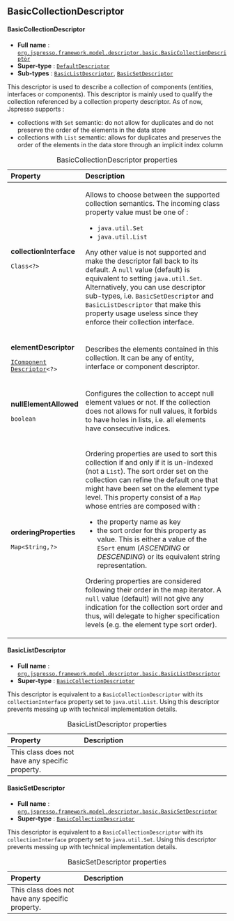 ## BasicCollectionDescriptor

#### <a name="org.jspresso.framework.model.descriptor.basic.BasicCollectionDescriptor"></a>BasicCollectionDescriptor

+ **Full name** : [`org.jspresso.framework.model.descriptor.basic.BasicCollectionDescriptor`](http://www.jspresso.org/external/maven-site/apidocs/org/jspresso/framework/model/descriptor/basic/BasicCollectionDescriptor.html)
+ **Super-type** : [`DefaultDescriptor`](#org.jspresso.framework.util.descriptor.DefaultDescriptor)
+ **Sub-types** : [`BasicListDescriptor`](#org.jspresso.framework.model.descriptor.basic.BasicListDescriptor), [`BasicSetDescriptor`](#org.jspresso.framework.model.descriptor.basic.BasicSetDescriptor)



This descriptor is used to describe a collection of components (entities,
 interfaces or components). This descriptor is mainly used to qualify the
 collection referenced by a collection property descriptor. As of now,
 Jspresso supports :
 <ul>
 <li>collections with <code>Set</code> semantic: do not allow for duplicates
 and do not preserve the order of the elements in the data store</li>
 <li>collections with <code>List</code> semantic: allows for duplicates and
 preserves the order of the elements in the data store through an implicit
 index column</li>
 </ul>



<table>
<caption>BasicCollectionDescriptor properties</caption>
<colgroup>
<col width="33%" />
<col width="66%" />
</colgroup>
<thead>
<tr class="header">
<th align="left">Property</th>
<th align="left">Description</th>
</tr>
</thead>
<tbody>
<tr class="odd">
<td align="left"><p><strong>collectionInterface</strong></p><p><code>Class&#x200B;&lt;&#x200B;?&#x200B;&gt;&#x200B;</code></p></td>
<td><p>Allows to choose between the supported collection semantics. The incoming
 class property value must be one of :
 <ul>
 <li><code>java.util.Set</code></li>
 <li><code>java.util.List</code></li>
 </ul>
 Any other value is not supported and make the descriptor fall back to its
 default. A <code>null</code> value (default) is equivalent to setting
 <code>java.util.Set</code>. Alternatively, you can use descriptor
 sub-types, i.e. <code>BasicSetDescriptor</code> and
 <code>BasicListDescriptor</code> that make this property usage useless
 since they enforce their collection interface.</p></td>
</tr>
<tr class="even">
<td align="left"><p><strong>elementDescriptor</strong></p><p><code><a href="http://www.jspresso.org/external/maven-site/apidocs/org/jspresso/framework/model/descriptor/IComponentDescriptor.html">IComponent&#x200B;Descriptor</a>&#x200B;&lt;&#x200B;?&#x200B;&gt;&#x200B;</code></p></td>
<td><p>Describes the elements contained in this collection. It can be any of
 entity, interface or component descriptor.</p></td>
</tr>
<tr class="odd">
<td align="left"><p><strong>nullElementAllowed</strong></p><p><code>boolean</code></p></td>
<td><p>Configures the collection to accept null element values or not. If the collection does not allows for null
 values, it forbids to have holes in lists, i.e. all elements have consecutive indices.</p></td>
</tr>
<tr class="even">
<td align="left"><p><strong>orderingProperties</strong></p><p><code>Map&#x200B;&lt;&#x200B;String&#x200B;,?&#x200B;&gt;&#x200B;</code></p></td>
<td><p>Ordering properties are used to sort this collection if and only if it is
 un-indexed (not a <code>List</code>). The sort order set on the collection
 can refine the default one that might have been set on the element type
 level. This property consist of a <code>Map</code> whose entries are
 composed with :
 <ul>
 <li>the property name as key</li>
 <li>the sort order for this property as value. This is either a value of
 the <code>ESort</code> enum (<i>ASCENDING</i> or <i>DESCENDING</i>) or its
 equivalent string representation.</li>
 </ul>
 Ordering properties are considered following their order in the map
 iterator. A <code>null</code> value (default) will not give any indication
 for the collection sort order and thus, will delegate to higher
 specification levels (e.g. the element type sort order).</p></td>
</tr>
</tbody>
</table>


#### <a name="org.jspresso.framework.model.descriptor.basic.BasicListDescriptor"></a>BasicListDescriptor

+ **Full name** : [`org.jspresso.framework.model.descriptor.basic.BasicListDescriptor`](http://www.jspresso.org/external/maven-site/apidocs/org/jspresso/framework/model/descriptor/basic/BasicListDescriptor.html)
+ **Super-type** : [`BasicCollectionDescriptor`](#org.jspresso.framework.model.descriptor.basic.BasicCollectionDescriptor)



This descriptor is equivalent to a <code>BasicCollectionDescriptor</code>
 with its <code>collectionInterface</code> property set to
 <code>java.util.List</code>. Using this descriptor prevents messing up with
 technical implementation details.



<table>
<caption>BasicListDescriptor properties</caption>
<colgroup>
<col width="33%" />
<col width="66%" />
</colgroup>
<thead>
<tr class="header">
<th align="left">Property</th>
<th align="left">Description</th>
</tr>
</thead>
<tbody>
<tr>
<td align="left">This class does not have any specific property.</td>
<td align="left"></td>
</tr>
</tbody>
</table>


#### <a name="org.jspresso.framework.model.descriptor.basic.BasicSetDescriptor"></a>BasicSetDescriptor

+ **Full name** : [`org.jspresso.framework.model.descriptor.basic.BasicSetDescriptor`](http://www.jspresso.org/external/maven-site/apidocs/org/jspresso/framework/model/descriptor/basic/BasicSetDescriptor.html)
+ **Super-type** : [`BasicCollectionDescriptor`](#org.jspresso.framework.model.descriptor.basic.BasicCollectionDescriptor)



This descriptor is equivalent to a <code>BasicCollectionDescriptor</code>
 with its <code>collectionInterface</code> property set to
 <code>java.util.Set</code>. Using this descriptor prevents messing up with
 technical implementation details.



<table>
<caption>BasicSetDescriptor properties</caption>
<colgroup>
<col width="33%" />
<col width="66%" />
</colgroup>
<thead>
<tr class="header">
<th align="left">Property</th>
<th align="left">Description</th>
</tr>
</thead>
<tbody>
<tr>
<td align="left">This class does not have any specific property.</td>
<td align="left"></td>
</tr>
</tbody>
</table>


